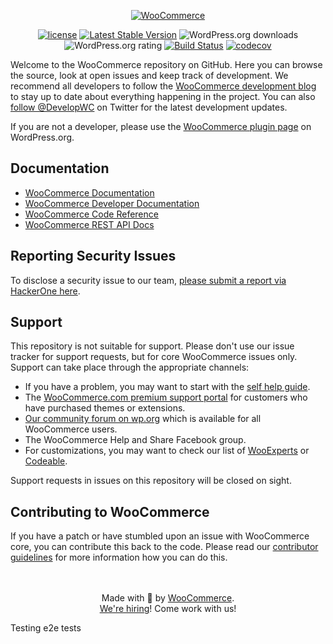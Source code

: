 <p align="center"><a href="https://woocommerce.com/"><img src="https://woocommerce.com/wp-content/themes/woo/images/logo-woocommerce@2x.png" alt="WooCommerce"></a></p>

<p align="center">
<a href="https://packagist.org/packages/woocommerce/woocommerce"><img src="https://poser.pugx.org/woocommerce/woocommerce/license" alt="license"></a> 
<a href="https://packagist.org/packages/woocommerce/woocommerce"><img src="https://poser.pugx.org/woocommerce/woocommerce/v/stable" alt="Latest Stable Version"></a>
<img src="https://img.shields.io/wordpress/plugin/dt/woocommerce.svg" alt="WordPress.org downloads">
<img src="https://img.shields.io/wordpress/plugin/r/woocommerce.svg" alt="WordPress.org rating">
<a href="https://github.com/woocommerce/woocommerce/actions/workflows/ci.yml"><img src="https://github.com/woocommerce/woocommerce/actions/workflows/ci.yml/badge.svg?branch=trunk" alt="Build Status"></a>
<a href="https://codecov.io/gh/woocommerce/woocommerce"><img src="https://codecov.io/gh/woocommerce/woocommerce/branch/trunk/graph/badge.svg" alt="codecov"></a>
</p>

Welcome to the WooCommerce repository on GitHub. Here you can browse the source, look at open issues and keep track of development. We recommend all developers to follow the [WooCommerce development blog](https://woocommerce.wordpress.com/) to stay up to date about everything happening in the project. You can also [follow @DevelopWC](https://twitter.com/DevelopWC) on Twitter for the latest development updates.

If you are not a developer, please use the [WooCommerce plugin page](https://wordpress.org/plugins/woocommerce/) on WordPress.org.

## Documentation
* [WooCommerce Documentation](https://docs.woocommerce.com/)
* [WooCommerce Developer Documentation](https://github.com/woocommerce/woocommerce/wiki)
* [WooCommerce Code Reference](https://docs.woocommerce.com/wc-apidocs/)
* [WooCommerce REST API Docs](https://woocommerce.github.io/woocommerce-rest-api-docs/)

## Reporting Security Issues
To disclose a security issue to our team, [please submit a report via HackerOne here](https://hackerone.com/automattic/).

## Support
This repository is not suitable for support. Please don't use our issue tracker for support requests, but for core WooCommerce issues only. Support can take place through the appropriate channels:

* If you have a problem, you may want to start with the [self help guide](https://docs.woocommerce.com/document/woocommerce-self-service-guide/).
* The [WooCommerce.com premium support portal](https://woocommerce.com/contact-us/ ) for customers who have purchased themes or extensions.
* [Our community forum on wp.org](https://wordpress.org/support/plugin/woocommerce) which is available for all WooCommerce users.
* The WooCommerce Help and Share Facebook group.
* For customizations, you may want to check our list of [WooExperts](https://woocommerce.com/experts/) or [Codeable](https://codeable.io/).

Support requests in issues on this repository will be closed on sight.

## Contributing to WooCommerce
If you have a patch or have stumbled upon an issue with WooCommerce core, you can contribute this back to the code. Please read our [contributor guidelines](https://github.com/woocommerce/woocommerce/blob/trunk/.github/CONTRIBUTING.md) for more information how you can do this.

<p align="center">
    <br/><br/>
    Made with 💜 by <a href="https://woocommerce.com/">WooCommerce</a>.<br/>
    <a href="https://woocommerce.com/careers/">We're hiring</a>! Come work with us!
</p>

Testing e2e tests
